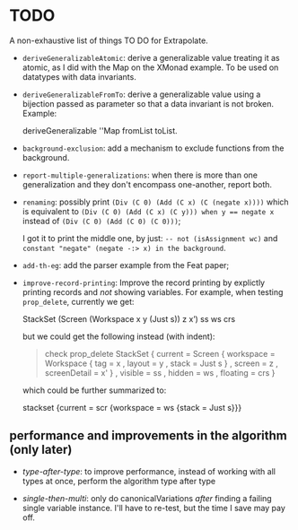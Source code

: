 TODO
====

A non-exhaustive list of things TO DO for Extrapolate.

* `deriveGeneralizableAtomic`: derive a generalizable value treating it as
  atomic, as I did with the Map on the XMonad example.  To be used on datatypes
  with data invariants.

* `deriveGeneralizableFromTo`: derive a generalizable value using a bijection
  passed as parameter so that a data invariant is not broken.  Example:

    deriveGeneralizable ''Map fromList toList.

* `background-exclusion`:
  add a mechanism to exclude functions from the background.

* `report-multiple-generalizations`:
  when there is more than one generalization and they don't encompass
  one-another, report both.

* `renaming`:
  possibly print          `(Div (C 0) (Add (C x) (C (negate x))))`
  which is equivalent to  `(Div (C 0) (Add (C x) (C y))) when y == negate x`
  instead of              `(Div (C 0) (Add (C 0) (C 0)))`;

  I got it to print the  middle one, by just: `-- not (isAssignment wc)` and
  `constant "negate" (negate -:> x) in the background`.

* `add-th-eg`:
  add the parser example from the Feat paper;

* `improve-record-printing`:
  Improve the record printing by explictly printing records and _not_ showing
  variables.  For example, when testing `prop_delete`, currently we get:

	StackSet (Screen (Workspace x y (Just s)) z x’) ss ws crs

  but we could get the following instead (with indent):

    > check prop_delete
    StackSet { current  = Screen
                        { workspace = Workspace
                                    { tag    = x
                                    , layout = y
                                    , stack  = Just s
                                    }
                        , screen       = z
                        , screenDetail = x'
                        }
             , visible  = ss
             , hidden   = ws
             , floating = crs
             }

  which could be further summarized to:

	stackset {current = scr {workspace = ws {stack = Just s}}}


performance and improvements in the algorithm (only later)
----------------------------------------------------------

* _type-after-type_:
  to improve performance, instead of working with all types at once, perform
  the algorithm type after type

* _single-then-multi_:
  only do canonicalVariations *after* finding a failing single variable
  instance.  I'll have to re-test, but the time I save may pay off.
